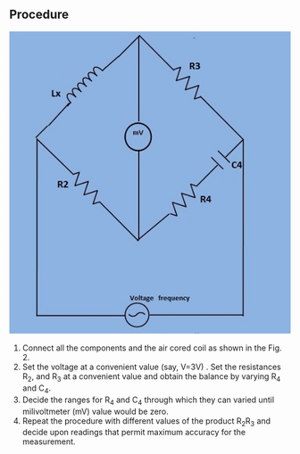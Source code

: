 ## Procedure

 ![Measurement of Self Inductance of High Quality Factor Coil by Hay's Bridge](images/hay_ckt.jpg)

1. Connect all the components and the air cored coil as shown in the Fig. 2.
2. Set the voltage at a convenient value (say, V=3V) . Set  the resistances  R<sub>2</sub>, and R<sub>3</sub>  at a convenient value and obtain the balance by varying R<sub>4</sub> and C<sub>4</sub>.
3. Decide the ranges for R<sub>4</sub> and C<sub>4</sub>  through which they can varied until milivoltmeter (mV) value would be zero.
4. Repeat the procedure with different values of the product R<sub>2</sub>R<sub>3</sub> and decide upon readings that permit maximum accuracy for the measurement.

<script id="MathJax-script" async src="https://cdn.jsdelivr.net/npm/mathjax@3/es5/tex-mml-chtml.js"></script>
